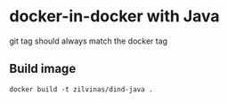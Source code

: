 # docker-in-docker with Java

git tag should always match the docker tag

## Build image

`docker build -t zilvinas/dind-java .`
